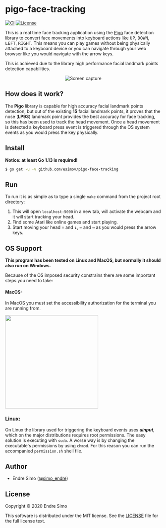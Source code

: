 # pigo-face-tracking

[![CI](https://github.com/esimov/pigo-face-tracking/workflows/CI/badge.svg)](https://github.com/esimov/pigo-face-tracking/actions)
[![License](https://img.shields.io/github/license/esimov/pigo-face-tracking)](https://github.com/esimov/pigo-face-tracking/blob/master/LICENSE)

This is a real time face tracking application using the [Pigo](https://github.com/esimov/pigo) face detection library to convert face movements into keyboard actions like <kbd>UP</kbd>, <kbd>DOWN</kbd>, <kbd>LEFT</kbd>, <kbd>RIGHT</kbd>. This means you can play games without being physically attached to a keyboard device or you can navigate through your web browser like you would navigate with the arrow keys. 

This is achieved due to the library high performance facial landmark points detection capabilities.

<p align="center"><img src="https://github.com/esimov/pigo-face-tracking/raw/master/capture.gif" alt="Screen capture"/></p>

## How does it work?

The **Pigo** library is capable for high accuracy facial landmark points detection, but out of the existing **15** facial landmark points, it proves that the nose (**LP93**) landmark point provides the best accuracy for face tracking, so this has been used to track the head movement. Once a head movement is detected a keyboard press event is triggered through the OS system events as you would press the key physically.

## Install
**Notice: at least Go 1.13 is required!**

```bash
$ go get -u -v github.com/esimov/pigo-face-tracking

```

## Run
To run it is as simple as to type a single `make` command from the project root directory:

1. This will open `localhost:5000` in a new tab, will activate the webcam and it will start tracking your head.
2. Find some Atari like online games and start playing. 
3. Start moving your head <kbd>&uparrow;</kbd> and <kbd>&downarrow;</kbd>, <kbd>&leftarrow;</kbd> and <kbd>&rightarrow;</kbd> as you would press the arrow keys.

## OS Support
**This program has been tested on Linux and MacOS, but normally it should also run on Windows.**

Because of the OS imposed security constrains there are some important steps you need to take:

#### MacOS:
In MacOS you must set the accessibility authorization for the terminal you are running from.

<img src="https://user-images.githubusercontent.com/705503/80077645-11c09b00-854e-11ea-8b52-ad130b42028b.png" width=300/>

### Linux:
On Linux the library used for triggering the keyboard events uses ***uinput***, which on the major distributions requires root permissions.
The easy solution is executing with `sudo`. A worse way is by changing the executable's permissions by using `chmod`. For this reason you can run the accompanied `permission.sh` shell file.

## Author

* Endre Simo ([@simo_endre](https://twitter.com/simo_endre))

## License

Copyright © 2020 Endre Simo

This software is distributed under the MIT license. See the [LICENSE](https://github.com/esimov/pigo-face-tracking/blob/master/LICENSE) file for the full license text.
